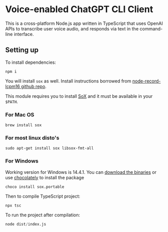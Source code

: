 # Voice-enabled ChatGPT CLI Client

This is a cross-platform Node.js app written in TypeScript that uses OpenAI APIs to transcribe user voice audio, and responds via text in the command-line interface.

## Setting up

To install dependencies:

```
npm i
```

You will install `sox` as well. Install instructions borrowed from [node-record-lcpm16 github repo](https://github.com/gillesdemey/node-record-lpcm16/blob/master/README.md).

This module requires you to install [SoX](http://sox.sourceforge.net) and it must be available in your `$PATH`.

### For Mac OS
`brew install sox`

### For most linux disto's
`sudo apt-get install sox libsox-fmt-all`

### For Windows
Working version for Windows is 14.4.1. You can [download the binaries](https://sourceforge.net/projects/sox/files/sox/14.4.1/) or use [chocolately](https://chocolatey.org/install) to install the package

`choco install sox.portable`


Then to compile TypeScript project:

```
npx tsc
```

To run the project after compilation:

```s
node dist/index.js
```
